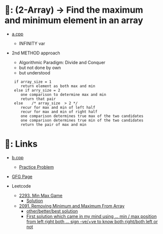 # 📄: (2-Array) -> Find the maximum and minimum element in an array

- [a.cpp](./a.cpp)
  - INFINITY var

- 2nd METHOD approach
  - Algorithmic Paradigm: Divide and Conquer
  - but not done by own
  - but understood
  ```Pair MaxMin(array, array_size)
   if array_size = 1
      return element as both max and min
   else if arry_size = 2
      one comparison to determine max and min
      return that pair
   else    /* array_size  > 2 */
      recur for max and min of left half
      recur for max and min of right half
      one comparison determines true max of the two candidates
      one comparison determines true min of the two candidates
      return the pair of max and min
  ```

# 🔗: Links

- [b.cpp](./b.cpp)
  - [Practice Problem](https://practice.geeksforgeeks.org/problems/max-min/1)
- [GFG Page](https://www.geeksforgeeks.org/maximum-and-minimum-in-an-array/)

- Leetcode
  - [2293. Min Max Game](https://leetcode.com/problems/min-max-game/description/)
    - [Solution](https://leetcode.com/problems/min-max-game/solutions/2876854/)
  - [2091. Removing Minimum and Maximum From Array](https://leetcode.com/problems/removing-minimum-and-maximum-from-array/description/)
    - [other/better/best solution](https://leetcode.com/problems/removing-minimum-and-maximum-from-array/solutions/2880132/)
    - [First solution which came in my mind using ... min / max position from left right both ... sign -ve/+ve to know both right/both left or not](https://leetcode.com/problems/removing-minimum-and-maximum-from-array/submissions/854944924/)
